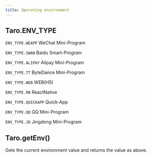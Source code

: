 ```yaml
---
title: Operating environment
---
```


## Taro.ENV_TYPE

`ENV_TYPE.WEAPP` WeChat Mini-Program

`ENV_TYPE.SWAN` Baidu Smart-Program

`ENV_TYPE.ALIPAY` Alipay Mini-Program

`ENV_TYPE.TT` ByteDance Mini-Program

`ENV_TYPE.WEB` WEB(H5)

`ENV_TYPE.RN` ReactNative

`ENV_TYPE.QUICKAPP` Quick-App

`ENV_TYPE.QQ` QQ Mini-Program

`ENV_TYPE.JD` Jingdong Mini-Program

## Taro.getEnv()

Gets the current environment value and returns the value as above.
